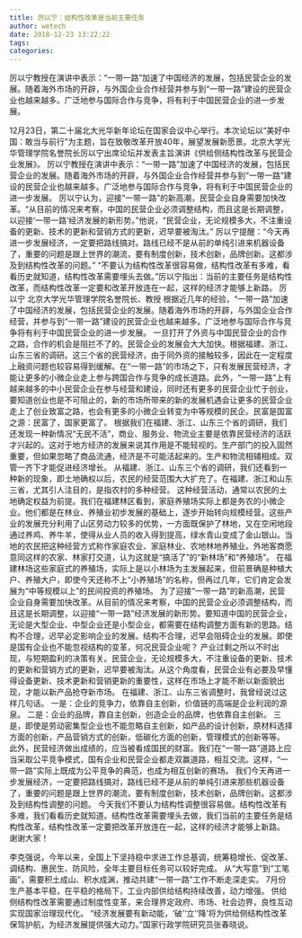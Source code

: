 ```yaml
---
title: 厉以宁：结构性改革是当前主要任务
author: wetech
date: 2018-12-23 13:22:22
tags: 
categories: 
---
```

厉以宁教授在演讲中表示：“一带一路”加速了中国经济的发展，包括民营企业的发展。随着海外市场的开辟，与外国企业合作经营并参与到“一带一路”建设的民营企业也越来越多。广泛地参与国际合作与竞争，将有利于中国民营企业的进一步发展。
<!-- more -->
12月23日，第二十届北大光华新年论坛在国家会议中心举行。本次论坛以“美好中国：敢当与前行”为主题，旨在致敬改革开放40年，展望发展新愿景。北京大学光华管理学院名誉院长厉以宁出席论坛并发表主旨演讲《供给侧结构性改革与民营企业发展》。
厉以宁教授在演讲中表示：“一带一路”加速了中国经济的发展，包括民营企业的发展。随着海外市场的开辟，与外国企业合作经营并参与到“一带一路”建设的民营企业也越来越多。广泛地参与国际合作与竞争，将有利于中国民营企业的进一步发展。
厉以宁认为，迎接“一带一路”的新高潮，民营企业自身需要加快改革。“从目前的情况来考察，中国的民营企业必须调整结构，而且这是长期调整，以迎接‘一带一路’经济发展的新形势。”他说，“民营企业，无论规模多大，不注重设备的更新、技术的更新和营销方式的更新，迟早要被淘汰。”
厉以宁提醒：“今天再进一步发展经济，一定要把路线搞对。路线已经不是从前的单纯引进来机器设备了，重要的问题是跟上世界的潮流，要有制度创新，技术创新，品牌创新。这都涉及到结构性改革的问题。”
“不要认为结构性改革很容易做，结构性改革有多难，看看历史就知道，结构性改革需要埋头去做。”厉以宁指出：当前的主要任务是结构性改革，而结构性改革一定要和改革开放连在一起，这样的经济才能够上新路。
厉以宁 北京大学光华管理学院名誉院长、教授
根据近几年的经验，“一带一路”加速了中国经济的发展，包括民营企业的发展。随着海外市场的开辟，与外国企业合作经营，并参与到“一带一路”建设的民营企业也越来越多。广泛地参与国际合作与竞争将有利于中国民营企业的进一步发展。
一旦打开了外资与中国民营企业的合作之路，合作的机会是阻拦不了的。民营企业的发展会大大加快。根据福建、浙江、山东三省的调研。这三个省的民营经济，由于同外资的接触较多，因此在一定程度上融资问题也较容易得到缓解。在“一带一路”的市场之下，只有发展民营经济，才能让更多的小微企业走上参与跨国合作与竞争的成长道路。此外，“一带一路”上有越来越多的中小民营企业在参与经营和建设，同时还有更多的民营企业忙于创业，要知道创业也是不可阻止的，新的市场所带来的新的发展机遇会让更多的民营企业走上了创业致富之路，也会有更多的小微企业转变为中等规模的民企。民富是国富之源：民富了，国家更富了。
根据我们在福建、浙江、山东三个省的调研，我们还发现一种新情况“无民不活”，商业、服务业、物流业主要是依靠民营经济的活跃才兴起的。这对于地方经济的发展来说其作用是不能轻视的。生产部门的投入固然重要，但如果忽略了商品流通，经济是不可能活起来的。生产和物流相辅相成。双管一齐下才能促进经济增长。
从福建、浙江、山东三个省的调研，我们还看到一种新的现象，即土地确权以后，农民的经营范围大大扩充了。在福建、浙江和山东三省，尤其引人注目的，是指农村的多种经营。
这种经营活动，通常以农民的土地确定权益为前提。我们在福建林区看到，家庭养殖场实际上都是务农的小微企业。他们都是在林业、养殖业初步发展的基础上，逐步开始转向规模经营。这些产业的发展充分利用了山区劳动力较多的优势，一方面既保护了林地，又在空闲地段通过养鸡、养牛羊，使得从业人员的收入得到提高，绿水青山变成了金山银山。当地的农民把这种经营方式称作家庭农业、家庭林业、农地林地养殖业。外地客商愿意同这样的农家、林家打交道，认为这就是“搞活了”的“新林场”和“养殖场”。
在福建林场这些家庭式的养殖场，实际上是以小林场为主发展起来，但前景确是种植大户、养殖大户，即使今天还称不上“小养殖场”的名称，但再过几年，它们肯定会发展为“中等规模以上”的民间投资的养殖场。
为了迎接“一带一路”的新高潮，民营企业自身需要加快改革。从目前的情况来考察，中国的民营企业必须调整结构，而且这是长期调整，以迎接“一带一路”经济发展的新形势。要知道中国的民营企业，无论是大型企业、中型企业还是小型企业，都需要在结构调整方面有新的思路。结构不合理，迟早必定影响企业的发展。结构不合理，迟早会阻碍企业的发展。即使是国有企业也不能忽视结构的变革，何况民营企业呢？
产业过剩之所以不时出现，与短期盈利的决策有关。民营企业，无论规模多大，不注重设备的更新、技术的更新和营销方式的更新，迟早要被淘汰。从这个角度看，民营企业有必要及早懂得设备更新、技术更新和营销更新的重要性，这样在市场上才能不断以新面貌出现，才能以新产品抢夺新市场。
在福建、浙江、山东三省调整时，我曾经说过这样几句话。
一是：企业的竞争力，依靠自主创新，价值链的高端是企业利润的源泉。
二是：企业的品牌，靠自主创新，创造企业的品牌，也依靠自主创新。
三是，即使是劳动密集型企业也不能忽略自主创新，如产品的设计创新，原材料选择方面的创新，产品营销方式的创新，低碳化方面的创新，管理模式的创新等等。
此外，民营经济做出成绩的，应当被看成国民的财富。我们在“一带一路”道路上应当采取公平竞争模式，国有企业和民营企业都走双赢道路，相互交流。这样，“一带一路”实际上既成为公平竞争的典范，也成为相互创新的赛场。
我们今天再进一步发展经济，一定要把路线搞对，路线已经不是从前的单纯引进来那些机器设备了，重要的问题是跟上世界的潮流，要有制度创新，技术创新，品牌创新。这都涉及到结构性调整的问题。
今天我们不要认为结构性调整很容易做。结构性改革有多难，我们看看历史就知道。结构性改革需要埋头去做，我们当前的主要任务是结构性改革，结构性改革一定要把改革开放连在一起，这样的经济才能够上新路。
谢谢大家！
 
 
李克强说，今年以来，全国上下坚持稳中求进工作总基调，统筹稳增长、促改革、调结构、惠民生、防风险，全年主要目标任务可以较好完成。
从“大写意”到“工笔画”，需要积土成山、积水成渊，推动共建“一带一路”工作不断走深走实。
7月份生产基本平稳，在平稳的格局下，工业内部供给结构持续改善，动力增强。
供给侧结构性改革需要通过制度性变革，来合理界定政府、市场、社会边界，良性互动实现国家治理现代化。
“经济发展要有新动能，‘破’‘立’‘降’将为供给侧结构性改革保驾护航，为经济发展提供强大动力。”国家行政学院研究员张春晓说。
